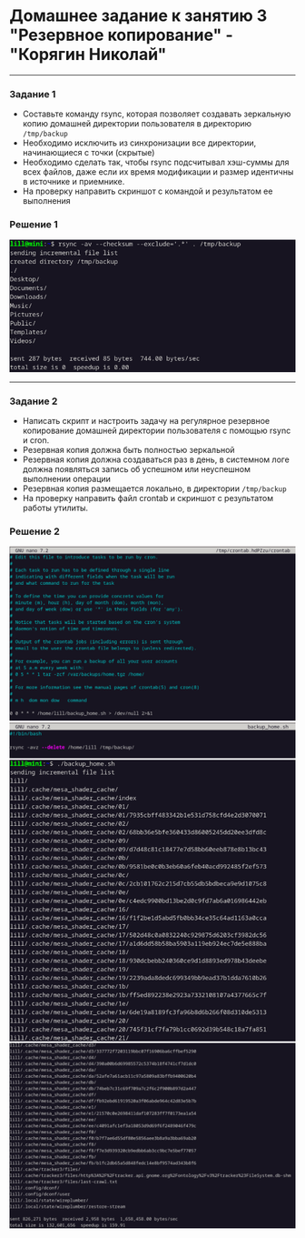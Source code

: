 # Домашнее задание к занятию 3 "Резервное копирование" - "Корягин Николай"

------

### Задание 1
- Составьте команду rsync, которая позволяет создавать зеркальную копию домашней директории пользователя в директорию `/tmp/backup`
- Необходимо исключить из синхронизации все директории, начинающиеся с точки (скрытые)
- Необходимо сделать так, чтобы rsync подсчитывал хэш-суммы для всех файлов, даже если их время модификации и размер идентичны в источнике и приемнике.
- На проверку направить скриншот с командой и результатом ее выполнения

### Решение 1

![image](https://github.com/lillusha/homework/blob/main/img/rsync1.png)

------

### Задание 2
- Написать скрипт и настроить задачу на регулярное резервное копирование домашней директории пользователя с помощью rsync и cron.
- Резервная копия должна быть полностью зеркальной
- Резервная копия должна создаваться раз в день, в системном логе должна появляться запись об успешном или неуспешном выполнении операции
- Резервная копия размещается локально, в директории `/tmp/backup`
- На проверку направить файл crontab и скриншот с результатом работы утилиты.

### Решение 2

![image](https://github.com/lillusha/homework/blob/main/img/rsync2.1.png)
![image](https://github.com/lillusha/homework/blob/main/img/rsync2.2.png)
![image](https://github.com/lillusha/homework/blob/main/img/rsync2.3.png)
![image](https://github.com/lillusha/homework/blob/main/img/rsync2.4.png)


